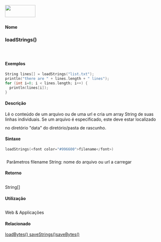 <img height="40" src="../images/1pix.gif" width="100"/>
<img height="1" src="../images/1pix.gif" width="20"/>
<img height="1" src="../images/1pix.gif" width="555"/>

#### Nome
### loadStrings()
<img height="25" src="../images/1pix.gif" width="1"/>

#### Exemplos

```pde
String lines[] = loadStrings("list.txt"); 
println("there are " + lines.length + " lines"); 
for (int i=0; i < lines.length; i++) { 
  println(lines[i]); 
} 

```

#### Descrição
Lê o conteúdo de um arquivo ou de uma
url e cria um array String de suas linhas individuais. Se um arquivo
é especificado, este deve estar localizado no
diretório "data" do diretório/pasta de rascunho.
<img height="25" src="../images/1pix.gif" width="1"/>

#### Sintaxe
```pde
loadStrings(<font color="#996600">filename</font>)

```
<img height="25" src="../images/1pix.gif" width="1"/>
Parâmetros
filename
String: nome do arquivo ou url a carregar
<img height="25" src="../images/1pix.gif" width="1"/>

#### Retorno

	
String[]
<img height="25" src="../images/1pix.gif" width="1"/>

#### Utilização

	
Web & Applicações
<img height="25" src="../images/1pix.gif" width="1"/>

#### Relacionado
[loadBytes() ](loadBytes_)[saveStrings()](saveStrings_)[saveBytes()](saveBytes_)
